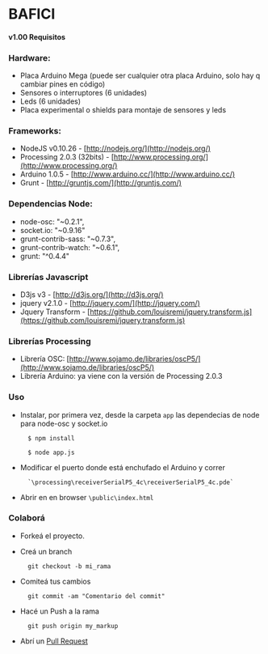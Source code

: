 BAFICI
======

#### v1.00 Requisitos

### Hardware:
* Placa Arduino Mega (puede ser cualquier otra placa Arduino, solo hay q cambiar pines en código)
* Sensores o interruptores (6 unidades)
* Leds (6 unidades)
* Placa experimental o shields para montaje de sensores y leds

### Frameworks:
* NodeJS v0.10.26 - [http://nodejs.org/](http://nodejs.org/)
* Processing 2.0.3 (32bits) - [http://www.processing.org/](http://www.processing.org/)
* Arduino 1.0.5 - [http://www.arduino.cc/](http://www.arduino.cc/)
* Grunt - [http://gruntjs.com/](http://gruntjs.com/)

### Dependencias Node:
* node-osc: "~0.2.1",
* socket.io: "~0.9.16"
* grunt-contrib-sass: "~0.7.3",
* grunt-contrib-watch: "~0.6.1",
* grunt: "^0.4.4"

### Librerías Javascript
* D3js v3 - [http://d3js.org/](http://d3js.org/)
* jquery v2.1.0 - [http://jquery.com/](http://jquery.com/)
* Jquery Transform - [https://github.com/louisremi/jquery.transform.js](https://github.com/louisremi/jquery.transform.js)

### Librerías Processing
* Librería OSC: [http://www.sojamo.de/libraries/oscP5/](http://www.sojamo.de/libraries/oscP5/)
* Librería Arduino: ya viene con la versión de Processing 2.0.3


### Uso

- Instalar, por primera vez, desde la carpeta `app` las dependecias de node para node-osc y socket.io 

		$ npm install

		$ node app.js

- Modificar el puerto donde está enchufado el Arduino y correr

		`\processing\receiverSerialP5_4c\receiverSerialP5_4c.pde` 

- Abrir en en browser `\public\index.html`


### Colaborá

- Forkeá el proyecto.

- Creá un branch

		git checkout -b mi_rama


- Comiteá tus cambios

		git commit -am "Comentario del commit"


- Hacé un Push a la rama 

		git push origin my_markup

- Abrí un [Pull Request](https://github.com/gcba/BAFICI/pulls)
